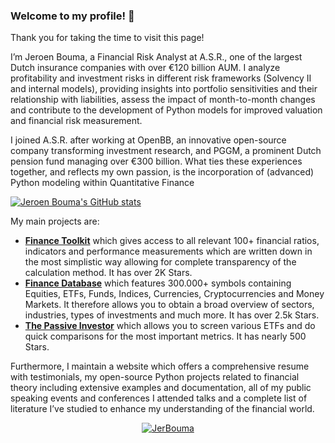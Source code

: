 ### Welcome to my profile! 👋

Thank you for taking the time to visit this page!

I’m Jeroen Bouma, a Financial Risk Analyst at A.S.R., one of the largest Dutch insurance companies with over €120 billion AUM. I analyze profitability and investment risks in different risk frameworks (Solvency II and internal models), providing insights into portfolio sensitivities and their relationship with liabilities, assess the impact of month-to-month changes and contribute to the development of Python models for improved valuation and financial risk measurement.

I joined A.S.R. after working at OpenBB, an innovative open-source company transforming investment research, and PGGM, a prominent Dutch pension fund managing over €300 billion. What ties these experiences together, and reflects my own passion, is the incorporation of (advanced) Python modeling within Quantitative Finance

[![Jeroen Bouma's GitHub stats](https://github-readme-stats.vercel.app/api?username=JerBouma&show_icons=true&theme=graywhite&include_all_commits=true&count_private=true&hide=contribs)](https://github.com/JerBouma)

My main projects are:

- **[Finance Toolkit](https://github.com/JerBouma/FinanceToolkit)** which gives access to all relevant 100+ financial ratios, indicators and performance measurements which are written down in the most simplistic way allowing for complete transparency of the calculation method. It has over 2K Stars.
- **[Finance Database](https://github.com/JerBouma/FinanceDatabase)** which features 300.000+ symbols containing Equities, ETFs, Funds, Indices, Currencies, Cryptocurrencies and Money Markets. It therefore allows you to obtain a broad overview of sectors, industries, types of investments and much more. It has over 2.5k Stars.
- **[The Passive Investor](https://github.com/JerBouma/ThePassiveInvestor)** which allows you to screen various ETFs and do quick comparisons for the most important metrics. It has nearly 500 Stars.

Furthermore, I maintain a website which offers a comprehensive resume with testimonials, my open-source Python projects related to financial theory including extensive examples and documentation, all of my public speaking events and conferences I attended talks and a complete list of literature I’ve studied to enhance my understanding of the financial world.

<p><div align="center">
<a href="https://www.jeroenbouma.com/">
    <img src="https://img.shields.io/badge/Visit_my_Website-blue?style=for-the-badge" alt="JerBouma">
</a>
</div></p>
